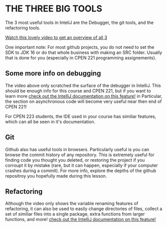 # THE THREE BIG TOOLS

The 3 most useful tools in InteliJ are the Debugger, the git tools, and the refactoring tools.

[Watch this lovely video to get an overview of all 3](https://youtu.be/QJOCNmhiBBU)

One important note: For most github projects, you do not need to set the SDK to JDK 16 or do that whole business with making an SRC folder. Usually that is done for you (especially in CPEN 221 programming assignements).

## Some more info on debugging

The video above only scratched the surface of the debugger in IntelliJ. This should be enough info for this course and CPEN 221, but if you want to learn more [check out the IntelliJ documentation on this feature!](https://www.jetbrains.com/help/idea/debugging-code.html) in Particular, the section on asynchronous code will become very useful near then end of CPEN 221!

For CPEN 223 students, the IDE used in your course has similiar features, which can all be seen in it's documentation.

## Git

Github also has useful tools in browsers. Particularly useful is you can browse the commit history of any repository. This is extremely useful for finding code you thought you deleted, or restoring the project if you corroupt it by mistake (rare, but it can happen, especially if your computer crashes during a commit). For more info, explore the depths of the github repositroy you hopefully made during this lesson.

## Refactoring

Although the video only shows the variable renaming features of refactoring, it can also be used to easily change directories of files, collect a set of similiar files into a single package, extra functions from larger functions, and more! [check out the IntelliJ documentation on this feature!](https://www.jetbrains.com/help/idea/refactoring-source-code.html)
